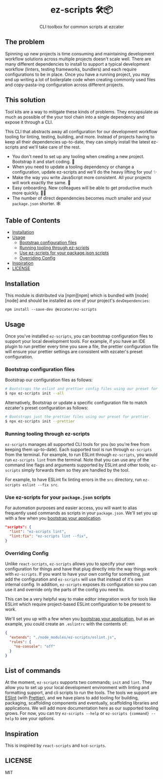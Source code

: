 <div align="center">
<h1>ez-scripts 🛠📦</h1>

<p>CLI toolbox for common scripts at ezcater</p>
</div>

## The problem

Spinning up new projects is time consuming and maintaining development workflow solutions across multiple projects doesn't scale well. There are many different dependencies to install to support a typical development workflow (linters, testing frameworks, bundlers) and each require configurations to be in place. Once you have a running project, you may end up writing a lot of boilerplate code when creating commonly used files and copy-pasta-ing configuration across different projects.

## This solution

Tool kits are a way to mitigate these kinds of problems. They encapsulate as much as possible of the your tool chain into a single dependency and expose it through a CLI.

This CLI that abstracts away all configuration for our development workflow tooling for linting, testing, building, and more. Instead of projects having to keep all their dependencies up-to-date, they can simply install the latest ez-scripts and we'll take care of the rest.

- You don't need to set up any tooling when creating a new project. Bootstrap it and start coding. :rocket:
- When you need to update a tooling dependency or change a configuration, update ez-scripts and we'll do the heavy lifting for you! :sparkles:
- Make the way you write JavaScript more consistent. All your projects will work exactly the same. :straight_ruler:
- Easy onboarding. New colleagues will be able to get productive much more quickly. 🙇‍♂️
- The number of direct dependencies becomes _much_ smaller and your `package.json` shorter. :spider_web:

## Table of Contents

- [Installation](#installation)
- [Usage](#usage)
  - [Bootstrap configuration files](#Bootstrap-configuration-files)
  - [Running tooling through ez-scripts](#Running-tooling-through-ez-scripts)
  - [Use ez-scripts for your package.json scripts](use-ez-scripts-for-your-packagejson-scripts)
  - [Overriding Config](#overriding-config)
- [Inspiration](#inspiration)
- [LICENSE](#license)

## Installation

This module is distributed via [npm][npm] which is bundled with [node][node] and should be installed as one of your project's `devDependencies`:

```
npm install --save-dev @ezcater/ez-scripts
```

## Usage

Once you've installed `ez-scripts`, you can bootstrap configuration files to support your local development tools. For example, if you have an IDE plugin to run prettier every time you save a file, the prettier configuration file will ensure your prettier settings are consistent with ezcater's preset configuration.

### Bootstrap configuration files

Bootstrap our configuration files as follows:

```bash
# Bootstraps the eslint and prettier config files using our preset for ESLint and our preset for prettier.
$ npx ez-scripts init --all
```

Alternatively, Bootstrap or update a specific configuration file to match ezcater's preset
configuration as follows:

```bash
# Bootstraps just the prettier files using our preset for prettier.
$ npx ez-scripts init --prettier
```

### Running tooling through ez-scripts

`ez-scripts` manages all supported CLI tools for you (so you're free from keeping them up-to-date). Each supported tool is run through `ez-scripts` from the terminal. For example, to run ESLint through `ez-scripts`, you would run `ez-scripts lint` from the terminal. Note that you can use any of the command line flags and arguments supported by ESLint and other tools; `ez-scripts` simply forwards them so they are handled by the tool.

For example, to have ESLint fix linting errors in the `src` directory, run `ez-scripts eslint --fix src`.

### Use ez-scripts for your `package.json` scripts

For automation purposes and easier access, you will want to alias frequently used commands as scripts in your `package.json`. We'll set you up with a few when you [bootstrap your application](#Bootstrap-configuration-files).

```json
"scripts": {
  "lint": "ez-scripts lint",
  "lint:fix": "ez-scripts lint --fix",
}
```

### Overriding Config

Unlike `react-scripts`, `ez-scripts` allows you to specify your own configuration for things and have that plug directly into the way things work with `ez-scripts`. If you want to have your own config for something, just add the configuration and `ez-scripts` will use that instead of it's own internal config. In addition, `ez-scripts` exposes its configuration so you can use it and override only the parts of the config you need to.

This can be a very helpful way to make editor integration work for tools like ESLint which require project-based ESLint configuration to be present to work.

We'll set you up with a few when you [bootstrap your application](#Bootstrap-configuration-files), but as an example, you could create an `.eslintrc` with the contents of:

```json
{
  "extends": "./node_modules/ez-scripts/eslint.js",
  "rules": {
    "no-console": "off"
  }
}
```

## List of commands

At the moment, `ez-scripts` supports two commands; `init` and `lint`. They allow you to set up your local development environment with linting and formatting support, and cli scripts to run the tools. The tools we support are [ESlint](https://eslint.org) (with [Prettier](https://prettier.io)), and we have plans to add tooling for building, packaging, scaffolding components and eventually, scaffolding libraries and applications. We will add more documentation here as our supported tooling grows. For now, you can try `ez-scripts --help` or `ez-scripts {command} --help` to see your options.

## Inspiration

This is inspired by `react-scripts` and `kcd-scripts`.

## LICENSE

MIT
